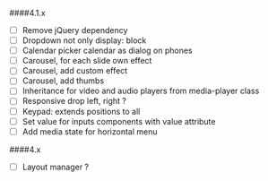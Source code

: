 ####4.1.x
- [ ] Remove jQuery dependency 
- [ ] Dropdown not only display: block
- [ ] Calendar picker calendar as dialog on phones
- [ ] Carousel, for each slide own effect
- [ ] Carousel, add custom effect 
- [ ] Carousel, add thumbs
- [ ] Inheritance for video and audio players from media-player class
- [ ] Responsive drop left, right ?
- [ ] Keypad: extends positions to all
- [ ] Set value for inputs components with value attribute
- [ ] Add media state for horizontal menu

####4.x
- [ ] Layout manager ?